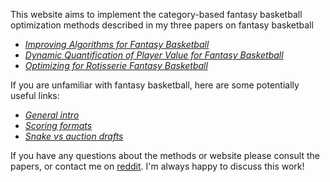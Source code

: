 This website aims to implement the category-based fantasy basketball optimization methods described in my three papers on fantasy basketball
- [*Improving Algorithms for Fantasy Basketball*](https://arxiv.org/abs/2307.02188) 
- [*Dynamic Quantification of Player Value for Fantasy Basketball*](https://arxiv.org/abs/2409.09884)
- [*Optimizing for Rotisserie Fantasy Basketball*](https://arxiv.org/abs/2501.00933)

If you are unfamiliar with fantasy basketball, here are some potentially useful links:
- [*General intro*](https://dunkorthree.com/how-fantasy-basketball-work/)
- [*Scoring formats*](https://support.espn.com/hc/en-us/articles/360003913972-Scoring-Formats)
- [*Snake vs auction drafts*](https://www.dummies.com/article/home-auto-hobbies/sports-recreation/fantasy-sports/fantasy-football/understanding-fantasy-football-snake-and-auction-drafts-149492/)

If you have any questions about the methods or website please consult the papers, or contact me on [reddit](https://www.reddit.com/user/zeros1123). I'm always happy to discuss this work! 